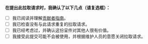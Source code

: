 
**在提出此拉取请求时，我确认了以下几点（请复选框）：**

- [ ] 我已阅读并理解[贡献者指南](https://github.com/eryajf/chatgpt-wecom/blob/main/CONTRIBUTING.md)。
- [ ] 我已检查没有与此请求重复的拉取请求。
- [ ] 我已经考虑过，并确认这份呈件对其他人很有价值。
- [ ] 我接受此提交可能不会被使用，并根据维护人员的意愿关闭拉取请求。